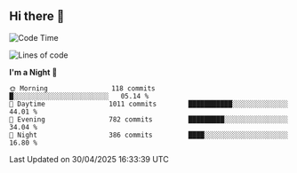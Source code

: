## Hi there 👋

<!--
**Wangmerlyn/Wangmerlyn** is a ✨ _special_ ✨ repository because its `README.md` (this file) appears on your GitHub profile.

Here are some ideas to get you started:

- 🔭 I’m currently working on ...
- 🌱 I’m currently learning ...
- 👯 I’m looking to collaborate on ...
- 🤔 I’m looking for help with ...
- 💬 Ask me about ...
- 📫 How to reach me: ...
- 😄 Pronouns: ...
- ⚡ Fun fact: ...
-->
<!--START_SECTION:waka-->
![Code Time](http://img.shields.io/badge/Code%20Time-232%20hrs%2042%20mins-blue)

![Lines of code](https://img.shields.io/badge/From%20Hello%20World%20I%27ve%20Written-10.8%20million%20lines%20of%20code-blue)

**I'm a Night 🦉** 

```text
🌞 Morning                118 commits         █░░░░░░░░░░░░░░░░░░░░░░░░   05.14 % 
🌆 Daytime                1011 commits        ███████████░░░░░░░░░░░░░░   44.01 % 
🌃 Evening                782 commits         █████████░░░░░░░░░░░░░░░░   34.04 % 
🌙 Night                  386 commits         ████░░░░░░░░░░░░░░░░░░░░░   16.80 % 
```



 Last Updated on 30/04/2025 16:33:39 UTC
<!--END_SECTION:waka-->

